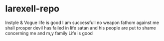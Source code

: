 # larexell-repo
Instyle & Vogue
life is good 
I am successfull
no weapon fathom against me shall prosper
devil has failed in life 
satan and his people are put to shame concerning me and m,y family
Life is good
